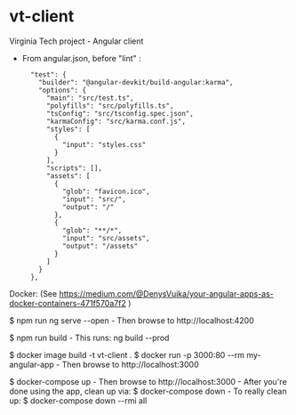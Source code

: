 # vt-client
Virginia Tech project - Angular client

- From angular.json, before "lint" :

        "test": {
          "builder": "@angular-devkit/build-angular:karma",
          "options": {
            "main": "src/test.ts",
            "polyfills": "src/polyfills.ts",
            "tsConfig": "src/tsconfig.spec.json",
            "karmaConfig": "src/karma.conf.js",
            "styles": [
              {
                "input": "styles.css"
              }
            ],
            "scripts": [],
            "assets": [
              {
                "glob": "favicon.ico",
                "input": "src/",
                "output": "/"
              },
              {
                "glob": "**/*",
                "input": "src/assets",
                "output": "/assets"
              }
            ]
          }
        },

Docker: (See https://medium.com/@DenysVuika/your-angular-apps-as-docker-containers-471f570a7f2 )

$ npm run ng serve --open
	- Then browse to http://localhost:4200

$ npm run build
	- This runs: ng build --prod

$ docker image build -t vt-client .
$ docker run -p 3000:80 --rm my-angular-app
	- Then browse to http://localhost:3000

$ docker-compose up
	- Then browse to http://localhost:3000
	- After you're done using the app, clean up via: $ docker-compose down
	- To really clean up: $ docker-compose down --rmi all
